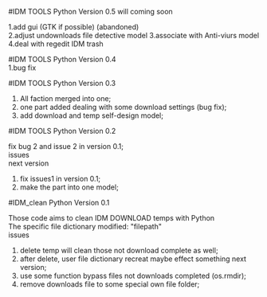 #IDM TOOLS Python Version 0.5 will coming soon                                                                                                                                                      

1.add gui (GTK if possible) (abandoned)                                                                                                                                                                                               
2.adjust undownloads file detective model
3.associate with Anti-viurs model
4.deal with regedit IDM trash
                                                            
                          
                                      
                                                                                           
                                           
#IDM TOOLS Python Version 0.4                                                                                                                     
1.bug fix                                                                                                                    
                      
                                        
                                                                     
#IDM TOOLS Python Version 0.3
                                                                                                                                                                                      
 1. All faction merged into one;                                                                                                                                            
 2. one part added dealing with some download settings (bug fix);                                                                                                                 
 3. add download and temp self-design model;                                                                                                                                                                                                                                                      




#IDM TOOLS Python Version 0.2
                                                       
fix bug 2 and issue 2 in version 0.1;                                              
issues                                                               
next version                                                        
1. fix issues1 in version 0.1;                                               
2. make the part into one model;                                                          





#IDM_clean Python Version 0.1                                    
                                                    
Those code aims to clean IDM DOWNLOAD temps with Python                                          
The specific file dictionary modified: "filepath"                                           
issues                                            
1. delete temp will clean those not download complete as well;                        
2. after delete, user file dictionary recreat maybe effect something next version;                    
1. use some function bypass files not downloads completed (os.rmdir);                             
2. remove downloads file to some special own file folder;                                     
